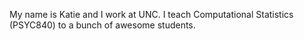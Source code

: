 My name is Katie and I work at UNC. I teach Computational Statistics (PSYC840) to a bunch of awesome students.
